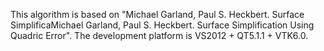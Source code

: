 This algorithm is based on "Michael Garland, Paul S. Heckbert. Surface SimplificaMichael Garland, Paul S. Heckbert. Surface Simplification Using Quadric Error".
The development platform is VS2012 + QT5.1.1 + VTK6.0.
